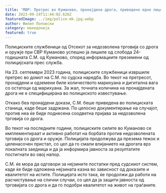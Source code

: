 ```yaml
---
title: 'МВР: Претрес во Куманово, пронајдена дрога, приведено едно лице - 24 СЕПТЕМВРИ 2023'
date: 2023-09-24T11:44:02.626Z
featuredImage: ../img/police-mk.jpg.webp
author: Филип Поповски
category: македонија
featured: true
---
```

Полициските службеници од Отсекот за недозволена трговија со дрога и оружје при СВР Куманово успешно ја лишиле од слобода 24-годишната С.М. од Куманово, според информациите преземени од полицијската прес служба.

На 23. септември 2023 година, полициските службеници извршиле претрес во домот на С.М. по судска наредба. Во текот на претресот, пронајдени и одземени биле количеството марихуана и дигитална вага со остатоци од марихуана. За жал, точната количина на пронајдената дрога не е специфицирана во полициското известување.

Откако беа пронајдени докази, С.М. беше приведена во полициската станица, каде беше задржана. По целосно документирање на случајот, против неа ќе биде поднесена соодветна пријава за недозволена трговија со дрога.

Во текот на последните години, полициските силите во Куманово се имплементираат и активно работат на борбата против недозволената трговија со дрога и оружје. Полицијата продолжува да презема тежок и целенасочен пристап, со цел да го смали влијанието на дрогата врз локалната заедница и да ја информира јавноста за резултатите постигнати во овој напор.

С.М. ќе мора да одговори за нејзините постапки пред судскиот систем, каде ќе биде одложена нејзината казна во зависност од доказите и квалитетот на истите. Полицијата исто така, ќе продолжи да работи на расчистување на слични случаи, со цел да ја защити јавноста од трговијата со дрога и да го подобри квалитетот на живот на граѓаните.
